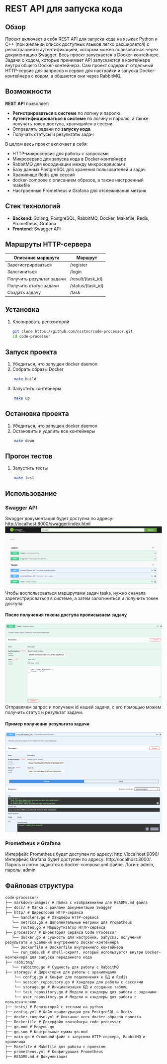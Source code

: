 # REST API для запуска кода

## Обзор
Проект включает в себя REST API для запуска кода на языках Python и C++ (при желании список доступных языков легко расширяется) с регистрацией и аутентификацией, которым можно пользоваться через документацию Swagger.
Весь проект запускается в Docker-контейнере. Задачи с кодом, которые принимает API запускаются в контейнере внутри общего Docker-контейнера.
Сам проект содержит отдельный HTTP-сервис для запросов и сервис для настройки и запуска Docker-контейнера с кодом, а общаются они через RabbitMQ.

## Возможности

**REST API** позволяет:
- **Регистрироваться в системе** по логину и паролю
- **Аутентифицироваться в системе** по логину и паролю, а также получать токен доступа, хранящийся в сессии
- Отправлять задачи по **запуску кода**
- Получать статусы и результаты задач

В целом весь проект включает в себя:
- HTTP-микросервис для работы с запросами
- Микросервис для запуска кода в Docker-контейнере
- RabbitMQ для координации между микросервисами
- Базу данных PostgreSQL для хранения пользователей и задач
- Хранилище Redis для сессий
- docker-compose с описанием образов, а также настроенный makefile
- Настроенные Prometheus и Grafana для отслеживания метрик

## Стек технологий

- **Backend**: Golang, PostgreSQL, RabbitMQ, Docker, Makefile, Redis, Prometheus, Grafana
- **Frontend**: Swagger API

## Маршруты HTTP-сервера
| Описание маршрута | Маршрут |
|------------|------------|
| Зарегистрироваться | /register |
| Залогиниться | /login |
| Получить результат задачи | /result/{task_id} |
| Получить статус задачи  | /status/{task_id} |
| Создать задачу | /task |


## Установка

1. Клонировать репозиторий

    ```bash
    git clone https://github.com/nsstnc/code-processor.git
    cd code-processor
    ```

## Запуск проекта
1. Убедиться, что запущен docker daemon
2. Собрать образы Docker
```bash
    make build
```
3. Запустить контейнеры
```bash
    make up
```
## Остановка проекта
1. Убедиться, что запущен docker daemon
2. Остановить и удалить все контейнеры
```bash
    make down
```
## Прогон тестов
1. Запустить тесты
```bash
    make test
```

## Использование
### Swagger API
Swagger документация будет доступна по адресу: http://localhost:8000/swagger/index.html
![Swagger](markdown-images/swagger.png)
Чтобы воспользоваться маршрутами задач tasks, нужно сначала зарегистрироваться в системе, а затем залогиниться и получить токен доступа.
#### После получения токена доступа прописываем задачу
![Creating task](markdown-images/creating_task.png)
Отправляем запрос и получаем id нашей задачи, с его помощью можем получить статус и результат задачи.
#### Пример получения результата задачи
![Getting task result](markdown-images/getting_result.png)

### Prometheus и Grafana
Интерфейс Prometheus будет доступен по адресу: http://localhost:9090/
Интерфейс Grafana будет доступен по адресу: http://localhost:3000/. Пароль и логин задаются в docker-compose.yml файле. Логин: admin, пароль: admin

## Файловая структура
```
code-processor/  
├── markdown-images/ # Папка с изображениями для README.md файла  
├── docs/ # Папка c файлами документации Swagger 
├── http/ # Директория HTTP-сервиса
   └── handlers.go # Хэндлеры HTTP-сервиса
   └── metrics.go # Дополнительные метрики для Prometheus
   └── routes.go # Маршрутизатор HTTP-сервиса
├── processor/ # Директория сервиса Code Processor
   └── docker.go # Сущность для настройки, запуска, получения результата и удаления внутреннего Docker-контейнера
   └── Dockerfile # Dockerfile внутреннего контейнера
   └── run_code.sh # shell-скрипт, который используется внутри Docker-контейнера для запуска переданного кода
├── rabbitmq/
   └── rabbitmq.go # Сущность для работы с RabbitMQ
├── storage/ # Директория для работы с хранилищами
    └── config.go # Конфиг для подключения к БД и Redis
    └── session_repository.go # Хэндлеры для работы с сессиями
    └── storage.go # Инициализация БД и создание таблиц
    └── task_repository.go # Модели и хэндлеры для работы с задачами
    └── user_repository.go # Модели и хэндлеры для работы с пользователями
├── tests/ # Репозиторий с тестами на python
├── config.yml # Файл конфигурации для PostgreSQL и Redis
├── docker-compose.yml # Описание всех docker-образов проекта
├── Dockerfile # Докерфайл контейнера code-processor
├── go.mod # Модуль go
├── go.sum # Контрольные суммы go.mod
├── main.go # Основной файл с запуском HTTP-сервера, RabbitMQ и хранилища
├── Makefile # Makefile для работы с проектом
├── prometheus.yml # Конфигурация Prometheus
├── README.md # Документация
```
